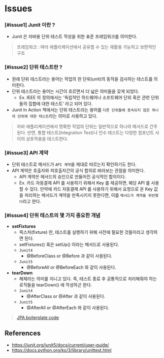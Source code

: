 # Issues

### [#issue1] Junit 이란 ?

- Junit 은 자바용 단위 테스트 작성을 위한 표준 프레임워크를 의미한다.

> 프레임워크 : 여러 애플리케이션에서 공유할 수 있는 재활용 가능하고 보편적인 구조

### [#issue2] 단위 테스트란 ?

- 원래 단위 테스트라는 용어는 작업의 한 단위(unit)의 동작을 검사하는 테스트를 의미한다.
- 단위 테스트라는 용어는 시간이 흐르면서 더 넓은 의미들을 갖게 되었다.
  - Ex. IEEE 의 정의에서는 '독립적인 하드웨어나 소프트웨어 단위 혹은 관련 단위들의 집합에 대한 테스트' 라고 되어 있다.
- Junit In Action 책에서는 단위 테스트라는 용어를 `다른 단위들에 종속되지 않은 하나의 단위에 대한 테스트`라는 의미로 사용하고 있다.

> 자바 애플리케이션에서 명확한 작업의 단위는 일반적으로 하나의 메서드로 간주된다. 반면, 통합 테스트(Integration Test)나 인수 테스트는 다양한 컴포넌트 사이의 상호작용을 테스트한다.

### [#issue3] API 계약

- 단위 테스트로 메서드가 `API 계약`을 제대로 따르는지 확인하기도 한다.
- API 계약은 호출자와 피호출자간의 공식 합의로 바라보는 관점을 의미한다.
  - API 계약은 메서드의 승인으로 만들어진 공식적인 합의이다.
  - Ex. 카드 자동결제 API 를 사용하기 위해서 Key 를 제공하면, 해당 API 를 사용할 수 있다. 만약에 카드 자동결제 API 를 사용하기 위해서 요청으로 온 Key 값을 처리하는 메서드가 계약을 만족시키지 못한다면, 이를 `메서드가 계약을 위반했다`라고 한다.

### [#issue4] 단위 테스트의 몇 가지 중요한 개념

- __setFixtures__
  - 픽스처(fixture) 란, 테스트를 실행하기 위해 사전에 필요한 것들이라고 생각하면 된다.
  - setFixtures() 혹은 setUp() 이라는 메서드로 사용된다.
  - `Junit4`
    - @BeforeClass or @Before 과 같이 사용된다.
  - `Junit5`
    - @BeforeAll or @BeforeEach 와 같이 사용된다.
- __tearDown__
  - 해체라는 의미를 지니고 있다. 즉, 테스트 종료 후 공통적으로 처리해줘야 하는 로직들을 tearDown() 에 작성하곤 한다.
  - `Junit4`
    - @AfterClass or @After 과 같이 사용된다.
  - `Junit5`
    - @AfterAll or @AfterEach 와 같이 사용된다.

> [JPA boilerplate code](https://github.com/BAEKJungHo/junitInAction/blob/main/contents/chapter18/README.md#jpa-boilerplate-code)

## References

- https://junit.org/junit5/docs/current/user-guide/
- https://docs.python.org/ko/3/library/unittest.html
